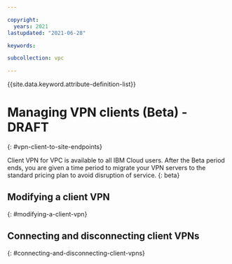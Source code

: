 ```yaml
---

copyright:    
  years: 2021
lastupdated: "2021-06-28"

keywords:

subcollection: vpc

---
```


{{site.data.keyword.attribute-definition-list}}

# Managing VPN clients (Beta) - DRAFT
{: #vpn-client-to-site-endpoints}

Client VPN for VPC is available to all IBM Cloud users. After the Beta period ends, you are given a time period to migrate your VPN servers to the standard pricing plan to avoid disruption of service.
{: beta}

## Modifying a client VPN  
{: #modifying-a-client-vpn}

## Connecting and disconnecting client VPNs
{: #connecting-and-disconnecting-client-vpns}
